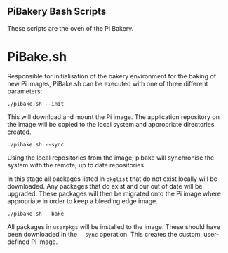 ## PiBakery Bash Scripts

These scripts are the oven of the Pi Bakery.

# PiBake.sh

Responsible for initialisation of the bakery environment for the baking of new Pi
images, PiBake.sh can be executed with one of three different parameters:

    ./pibake.sh --init

This will download and mount the Pi image. The application repository on the
image will be copied to the local system and appropriate directories created.

    ./pibake.sh --sync

Using the local repositories from the image, pibake will synchronise the system
with the remote, up to date repositories. 

In this stage all packages listed in `pkglist` that do not exist locally will be 
downloaded. Any packages that do exist and our out of date will be upgraded.
These packages will then be migrated onto the Pi image where appropriate in
order to keep a bleeding edge image.

    ./pibake.sh --bake

All packages in `userpkgs` will be installed to the image. These should have
been downloaded in the `--sync` operation. This creates the custom,
user-defined Pi image.
